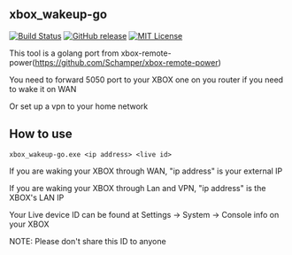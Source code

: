 
## xbox_wakeup-go 


[![Build Status](https://travis-ci.org/luoluomeng/xbox_wakeup-go.svg?branch=master)](https://travis-ci.org/luoluomeng/xbox_wakeup-go)
[![GitHub release](http://img.shields.io/github/release/luoluomeng/xbox_wakeup-go.svg?style=flat-square)](https://github.com/luoluomeng/xbox_wakeup-go/releases)
[![MIT License](http://img.shields.io/badge/license-MIT-blue.svg?style=flat-square)](https://github.com/luoluomeng/xbox_wakeup-go/blob/master/LICENSE)


This tool is a golang port from xbox-remote-power(https://github.com/Schamper/xbox-remote-power)

You need to forward 5050 port to your XBOX one on you router if you need to wake it on WAN

Or set up a vpn to your home network


## How to use
```
xbox_wakeup-go.exe <ip address> <live id>
```

If you are waking your XBOX through WAN, "ip address" is your external IP

If you are waking your XBOX through Lan and VPN, "ip address" is the XBOX's LAN IP

Your Live device ID can be found at Settings -> System -> Console info on your XBOX

NOTE: Please don't share this ID to anyone

